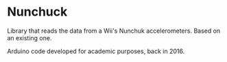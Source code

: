 # Nunchuck

Library that reads the data from a Wii's Nunchuk accelerometers.
Based on an existing one.

Arduino code developed for academic purposes, back in 2016.
